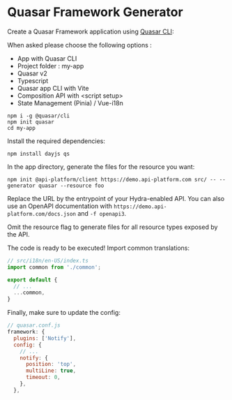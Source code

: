 # Quasar Framework Generator

Create a Quasar Framework application using
[Quasar CLI](https://quasar.dev/start/quasar-cli):

When asked please choose the following options :
- App with Quasar CLI
- Project folder : my-app
- Quasar v2
- Typescript
- Quasar app CLI with Vite
- Composition API with \<script setup\>
- State Management (Pinia) / Vue-i18n

```console
npm i -g @quasar/cli
npm init quasar
cd my-app
```

Install the required dependencies:


```console
npm install dayjs qs
```

In the app directory, generate the files for the resource you want:

```console
npm init @api-platform/client https://demo.api-platform.com src/ -- --generator quasar --resource foo
```

Replace the URL by the entrypoint of your Hydra-enabled API.
You can also use an OpenAPI documentation with `https://demo.api-platform.com/docs.json` and `-f openapi3`.

Omit the resource flag to generate files for all resource types exposed by the API.

The code is ready to be executed! Import common translations:

```javascript
// src/i18n/en-US/index.ts
import common from './common';

export default {
  // ...
  ...common,
}
```

Finally, make sure to update the config:

```javascript
// quasar.conf.js
framework: {
  plugins: ['Notify'],
  config: {
    // ...
    notify: {
      position: 'top',
      multiLine: true,
      timeout: 0,
    },
  },
```
